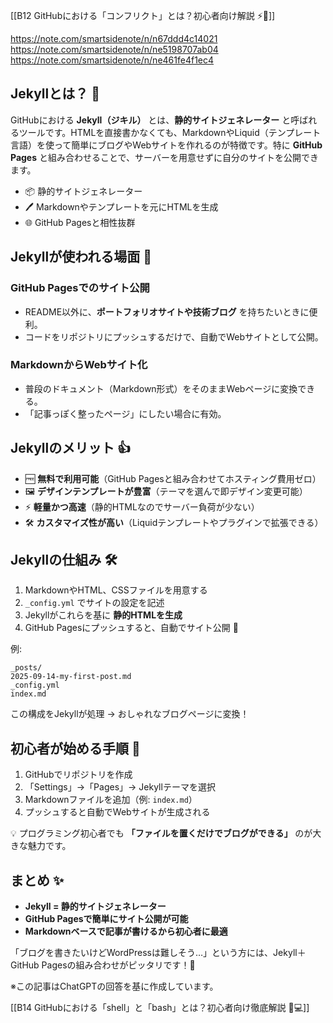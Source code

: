 [[B12 GitHubにおける「コンフリクト」とは？初心者向け解説 ⚡️📝]]

https://note.com/smartsidenote/n/n67ddd4c14021
https://note.com/smartsidenote/n/ne5198707ab04
https://note.com/smartsidenote/n/ne461fe4f1ec4


## Jekyllとは？ 📝
GitHubにおける **Jekyll（ジキル）** とは、**静的サイトジェネレーター** と呼ばれるツールです。HTMLを直接書かなくても、MarkdownやLiquid（テンプレート言語）を使って簡単にブログやWebサイトを作れるのが特徴です。特に **GitHub Pages** と組み合わせることで、サーバーを用意せずに自分のサイトを公開できます。

- 📦 静的サイトジェネレーター  
- 🖊️ Markdownやテンプレートを元にHTMLを生成  
- 🌐 GitHub Pagesと相性抜群  

## Jekyllが使われる場面 🌟
### GitHub Pagesでのサイト公開
- README以外に、**ポートフォリオサイトや技術ブログ** を持ちたいときに便利。
- コードをリポジトリにプッシュするだけで、自動でWebサイトとして公開。

### MarkdownからWebサイト化
- 普段のドキュメント（Markdown形式）をそのままWebページに変換できる。
- 「記事っぽく整ったページ」にしたい場合に有効。

## Jekyllのメリット 👍
- 🆓 **無料で利用可能**（GitHub Pagesと組み合わせてホスティング費用ゼロ）
- 🖼️ **デザインテンプレートが豊富**（テーマを選んで即デザイン変更可能）
- ⚡ **軽量かつ高速**（静的HTMLなのでサーバー負荷が少ない）
- 🛠️ **カスタマイズ性が高い**（Liquidテンプレートやプラグインで拡張できる）

## Jekyllの仕組み 🛠️
1. MarkdownやHTML、CSSファイルを用意する  
2. `_config.yml` でサイトの設定を記述  
3. Jekyllがこれらを基に **静的HTMLを生成**  
4. GitHub Pagesにプッシュすると、自動でサイト公開 🎉

例:  
```
_posts/
2025-09-14-my-first-post.md
_config.yml
index.md
```

この構成をJekyllが処理 → おしゃれなブログページに変換！

## 初心者が始める手順 🚀
1. GitHubでリポジトリを作成  
2. 「Settings」→「Pages」→ Jekyllテーマを選択  
3. Markdownファイルを追加（例: `index.md`）  
4. プッシュすると自動でWebサイトが生成される  

💡 プログラミング初心者でも **「ファイルを置くだけでブログができる」** のが大きな魅力です。

## まとめ ✨
- **Jekyll = 静的サイトジェネレーター**  
- **GitHub Pagesで簡単にサイト公開が可能**  
- **Markdownベースで記事が書けるから初心者に最適**  

「ブログを書きたいけどWordPressは難しそう…」という方には、Jekyll＋GitHub Pagesの組み合わせがピッタリです！🌈

※この記事はChatGPTの回答を基に作成しています。

[[B14 GitHubにおける「shell」と「bash」とは？初心者向け徹底解説 🐚💻]]

